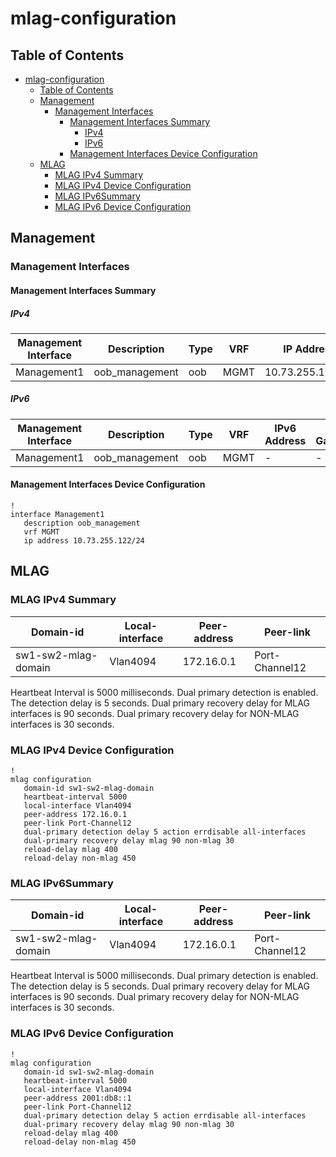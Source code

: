 # mlag-configuration

## Table of Contents

- [mlag-configuration](#mlag-configuration)
  - [Table of Contents](#table-of-contents)
  - [Management](#management)
    - [Management Interfaces](#management-interfaces)
      - [Management Interfaces Summary](#management-interfaces-summary)
        - [IPv4](#ipv4)
        - [IPv6](#ipv6)
      - [Management Interfaces Device Configuration](#management-interfaces-device-configuration)
  - [MLAG](#mlag)
    - [MLAG IPv4 Summary](#mlag-ipv4-summary)
    - [MLAG IPv4 Device Configuration](#mlag-ipv4-device-configuration)
    - [MLAG IPv6Summary](#mlag-ipv6summary)
    - [MLAG IPv6 Device Configuration](#mlag-ipv6-device-configuration)

## Management

### Management Interfaces

#### Management Interfaces Summary

##### IPv4

| Management Interface | Description | Type | VRF | IP Address | Gateway |
| -------------------- | ----------- | ---- | --- | ---------- | ------- |
| Management1 | oob_management | oob | MGMT | 10.73.255.122/24 | 10.73.255.2 |

##### IPv6

| Management Interface | Description | Type | VRF | IPv6 Address | IPv6 Gateway |
| -------------------- | ----------- | ---- | --- | ------------ | ------------ |
| Management1 | oob_management | oob | MGMT | - | - |

#### Management Interfaces Device Configuration

```eos
!
interface Management1
   description oob_management
   vrf MGMT
   ip address 10.73.255.122/24
```

## MLAG

### MLAG IPv4 Summary

| Domain-id | Local-interface | Peer-address | Peer-link |
| --------- | --------------- | ------------ | --------- |
| sw1-sw2-mlag-domain | Vlan4094 | 172.16.0.1 | Port-Channel12 |

Heartbeat Interval is 5000 milliseconds.
Dual primary detection is enabled. The detection delay is 5 seconds.
Dual primary recovery delay for MLAG interfaces is 90 seconds.
Dual primary recovery delay for NON-MLAG interfaces is 30 seconds.

### MLAG IPv4 Device Configuration

```eos
!
mlag configuration
   domain-id sw1-sw2-mlag-domain
   heartbeat-interval 5000
   local-interface Vlan4094
   peer-address 172.16.0.1
   peer-link Port-Channel12
   dual-primary detection delay 5 action errdisable all-interfaces
   dual-primary recovery delay mlag 90 non-mlag 30
   reload-delay mlag 400
   reload-delay non-mlag 450
```

### MLAG IPv6Summary

| Domain-id | Local-interface | Peer-address | Peer-link |
| --------- | --------------- | ------------ | --------- |
| sw1-sw2-mlag-domain | Vlan4094 | 172.16.0.1 | Port-Channel12 |

Heartbeat Interval is 5000 milliseconds.
Dual primary detection is enabled. The detection delay is 5 seconds.
Dual primary recovery delay for MLAG interfaces is 90 seconds.
Dual primary recovery delay for NON-MLAG interfaces is 30 seconds.

### MLAG IPv6 Device Configuration

```eos
!
mlag configuration
   domain-id sw1-sw2-mlag-domain
   heartbeat-interval 5000
   local-interface Vlan4094
   peer-address 2001:db8::1
   peer-link Port-Channel12
   dual-primary detection delay 5 action errdisable all-interfaces
   dual-primary recovery delay mlag 90 non-mlag 30
   reload-delay mlag 400
   reload-delay non-mlag 450
```
